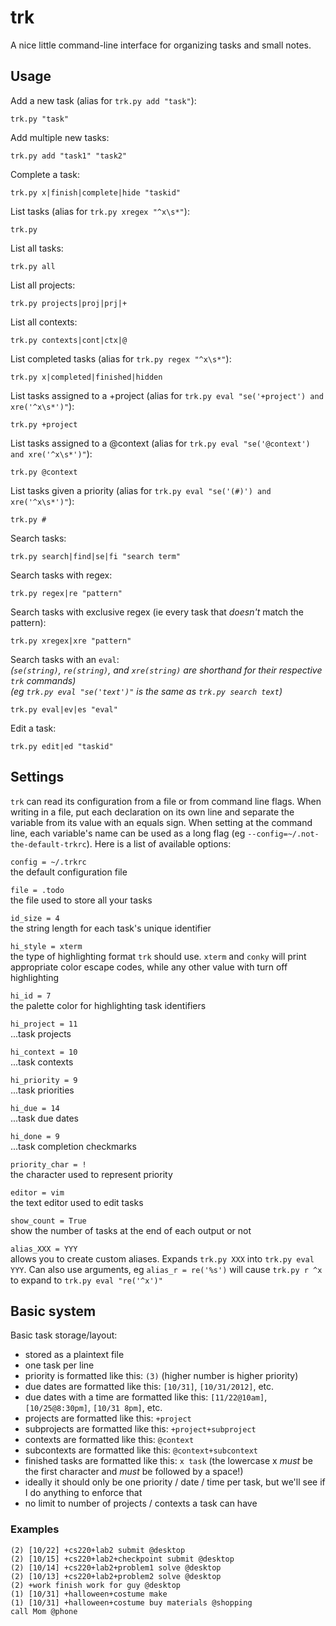 # trk

A nice little command-line interface for organizing tasks and small notes.

## Usage

Add a new task (alias for `trk.py add "task"`):

	trk.py "task"

Add multiple new tasks:

	trk.py add "task1" "task2"

Complete a task:

	trk.py x|finish|complete|hide "taskid"

List tasks (alias for `trk.py xregex "^x\s*"`):

	trk.py

List all tasks:

	trk.py all

List all projects:

	trk.py projects|proj|prj|+

List all contexts:

	trk.py contexts|cont|ctx|@

List completed tasks (alias for `trk.py regex "^x\s*"`):

	trk.py x|completed|finished|hidden

List tasks assigned to a +project (alias for `trk.py eval "se('+project') and xre('^x\s*')"`):

	trk.py +project

List tasks assigned to a @context (alias for `trk.py eval "se('@context') and xre('^x\s*')"`):

	trk.py @context

List tasks given a priority (alias for `trk.py eval "se('(#)') and xre('^x\s*')"`):

	trk.py #

Search tasks:

	trk.py search|find|se|fi "search term"

Search tasks with regex:

	trk.py regex|re "pattern"

Search tasks with exclusive regex (ie every task that *doesn't* match the pattern):

	trk.py xregex|xre "pattern"

Search tasks with an `eval`:  
*(`se(string)`, `re(string)`, and `xre(string)` are shorthand for their respective `trk` commands)*  
*(eg `trk.py eval "se('text')"` is the same as `trk.py search text`)*

	trk.py eval|ev|es "eval"

Edit a task:

	trk.py edit|ed "taskid"

## Settings

`trk` can read its configuration from a file or from command line flags. When writing in a file, put each declaration on its own line and separate the variable from its value with an equals sign. When setting at the command line, each variable's name can be used as a long flag (eg `--config=~/.not-the-default-trkrc`). Here is a list of available options:

`config = ~/.trkrc`  
the default configuration file

`file = .todo`  
the file used to store all your tasks

`id_size = 4`  
the string length for each task's unique identifier

`hi_style = xterm`  
the type of highlighting format `trk` should use. `xterm` and `conky` will print appropriate color escape codes, while any other value with turn off highlighting

`hi_id = 7`  
the palette color for highlighting task identifiers

`hi_project = 11`  
...task projects

`hi_context = 10`  
...task contexts

`hi_priority = 9`  
...task priorities

`hi_due = 14`  
...task due dates

`hi_done = 9`  
...task completion checkmarks

`priority_char = !`  
the character used to represent priority

`editor = vim`  
the text editor used to edit tasks

`show_count = True`  
show the number of tasks at the end of each output or not

`alias_XXX = YYY`  
allows you to create custom aliases. Expands `trk.py XXX` into `trk.py eval YYY`. Can also use arguments, eg `alias_r = re('%s')` will cause `trk.py r ^x` to expand to `trk.py eval "re('^x')"`

## Basic system

Basic task storage/layout:

* stored as a plaintext file
* one task per line
* priority is formatted like this: `(3)` (higher number is higher priority)
* due dates are formatted like this: `[10/31]`, `[10/31/2012]`, etc.
* due dates with a time are formatted like this: `[11/22@10am]`, `[10/25@8:30pm]`, `[10/31 8pm]`, etc.
* projects are formatted like this: `+project`
* subprojects are formatted like this: `+project+subproject`
* contexts are formatted like this: `@context`
* subcontexts are formatted like this: `@context+subcontext`
* finished tasks are formatted like this: `x task` (the lowercase x *must* be the first character and *must* be followed by a space!)
* ideally it should only be one priority / date / time per task, but we'll see if I do anything to enforce that
* no limit to number of projects / contexts a task can have

### Examples

	(2) [10/22] +cs220+lab2 submit @desktop
	(2) [10/15] +cs220+lab2+checkpoint submit @desktop
	(2) [10/14] +cs220+lab2+problem1 solve @desktop
	(2) [10/13] +cs220+lab2+problem2 solve @desktop
	(2) +work finish work for guy @desktop
	(1) [10/31] +halloween+costume make
	(1) [10/31] +halloween+costume buy materials @shopping
	call Mom @phone
